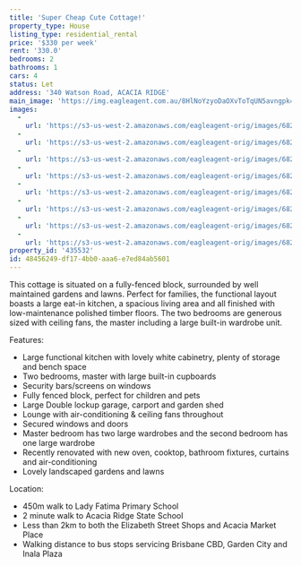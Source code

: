 ```yaml
---
title: 'Super Cheap Cute Cottage!'
property_type: House
listing_type: residential_rental
price: '$330 per week'
rent: '330.0'
bedrooms: 2
bathrooms: 1
cars: 4
status: Let
address: '340 Watson Road, ACACIA RIDGE'
main_image: 'https://img.eagleagent.com.au/8HlNoYzyoDaOXvToTqUN5avngpk=/1280x854/smart/https://s3-us-west-2.amazonaws.com/eagleagent-orig/images/6825318/424084942-image-M.jpg'
images:
  -
    url: 'https://s3-us-west-2.amazonaws.com/eagleagent-orig/images/6825325/424084942-image-G.jpg'
  -
    url: 'https://s3-us-west-2.amazonaws.com/eagleagent-orig/images/6825324/424084942-image-F.jpg'
  -
    url: 'https://s3-us-west-2.amazonaws.com/eagleagent-orig/images/6825323/424084942-image-E.jpg'
  -
    url: 'https://s3-us-west-2.amazonaws.com/eagleagent-orig/images/6825322/424084942-image-D.jpg'
  -
    url: 'https://s3-us-west-2.amazonaws.com/eagleagent-orig/images/6825321/424084942-image-C.jpg'
  -
    url: 'https://s3-us-west-2.amazonaws.com/eagleagent-orig/images/6825320/424084942-image-B.jpg'
  -
    url: 'https://s3-us-west-2.amazonaws.com/eagleagent-orig/images/6825319/424084942-image-A.jpg'
  -
    url: 'https://s3-us-west-2.amazonaws.com/eagleagent-orig/images/6825318/424084942-image-M.jpg'
property_id: '435532'
id: 48456249-df17-4bb0-aaa6-e7ed84ab5601
---
```

This cottage is situated on a fully-fenced block, surrounded by well maintained gardens and lawns. Perfect for families, the functional layout boasts a large eat-in kitchen, a spacious living area and all finished with low-maintenance polished timber floors. The two bedrooms are generous sized with ceiling fans, the master including a large built-in wardrobe unit.

Features:

*  Large functional kitchen with lovely white cabinetry, plenty of storage and bench space
*  Two bedrooms, master with large built-in cupboards
*  Security bars/screens on windows
*  Fully fenced block, perfect for children and pets
*  Large Double lockup garage, carport and garden shed
*  Lounge with air-conditioning & ceiling fans throughout
*  Secured windows and doors
*  Master bedroom has two large wardrobes and the second bedroom has one large wardrobe
*  Recently renovated with new oven, cooktop, bathroom fixtures, curtains and air-conditioning
*  Lovely landscaped gardens and lawns

Location:

*  450m walk to Lady Fatima Primary School
*  2 minute walk to Acacia Ridge State School
*  Less than 2km to both the Elizabeth Street Shops and Acacia Market Place
*  Walking distance to bus stops servicing Brisbane CBD, Garden City and Inala Plaza